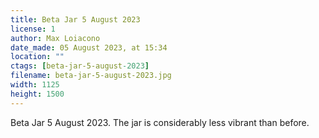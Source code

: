 ```yaml
---
title: Beta Jar 5 August 2023
license: 1
author: Max Loiacono
date_made: 05 August 2023, at 15:34
location: ""
ctags: [beta-jar-5-august-2023]
filename: beta-jar-5-august-2023.jpg
width: 1125
height: 1500
---
```


Beta Jar 5 August 2023.
The jar is considerably less vibrant than before.
